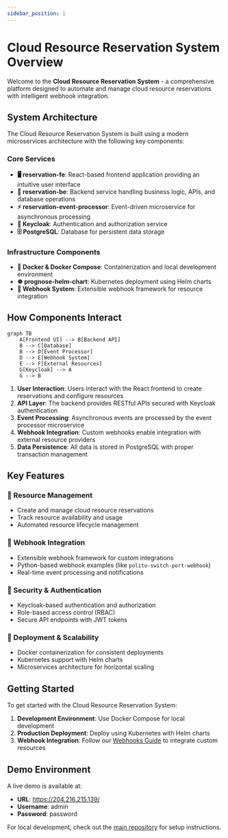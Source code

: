 ```yaml
---
sidebar_position: 1
---
```


# Cloud Resource Reservation System Overview

Welcome to the **Cloud Resource Reservation System** - a comprehensive platform designed to automate and manage cloud resource reservations with intelligent webhook integration.

## System Architecture

The Cloud Resource Reservation System is built using a modern microservices architecture with the following key components:

### Core Services

- **🖥️ reservation-fe**: React-based frontend application providing an intuitive user interface
- **🔌 reservation-be**: Backend service handling business logic, APIs, and database operations
- **⚡ reservation-event-processor**: Event-driven microservice for asynchronous processing
- **🔑 Keycloak**: Authentication and authorization service
- **🗄️ PostgreSQL**: Database for persistent data storage

### Infrastructure Components

- **🐳 Docker & Docker Compose**: Containerization and local development environment
- **☸️ prognose-helm-chart**: Kubernetes deployment using Helm charts
- **🔗 Webhook System**: Extensible webhook framework for resource integration

## How Components Interact

```mermaid
graph TB
    A[Frontend UI] --> B[Backend API]
    B --> C[Database]
    B --> D[Event Processor]
    D --> E[Webhook System]
    E --> F[External Resources]
    G[Keycloak] --> A
    G --> B
```

1. **User Interaction**: Users interact with the React frontend to create reservations and configure resources
2. **API Layer**: The backend provides RESTful APIs secured with Keycloak authentication
3. **Event Processing**: Asynchronous events are processed by the event processor microservice
4. **Webhook Integration**: Custom webhooks enable integration with external resource providers
5. **Data Persistence**: All data is stored in PostgreSQL with proper transaction management

## Key Features

### 🎯 Resource Management
- Create and manage cloud resource reservations
- Track resource availability and usage
- Automated resource lifecycle management

### 🔗 Webhook Integration
- Extensible webhook framework for custom integrations
- Python-based webhook examples (like `polito-switch-port-webhook`)
- Real-time event processing and notifications

### 🔐 Security & Authentication
- Keycloak-based authentication and authorization
- Role-based access control (RBAC)
- Secure API endpoints with JWT tokens

### 🚀 Deployment & Scalability
- Docker containerization for consistent deployments
- Kubernetes support with Helm charts
- Microservices architecture for horizontal scaling

## Getting Started

To get started with the Cloud Resource Reservation System:

1. **Development Environment**: Use Docker Compose for local development
2. **Production Deployment**: Deploy using Kubernetes with Helm charts
3. **Webhook Integration**: Follow our [Webhooks Guide](./guides/webhooks.md) to integrate custom resources

## Demo Environment

A live demo is available at:
- **URL**: https://204.216.215.139/
- **Username**: admin
- **Password**: password

For local development, check out the [main repository](https://github.com/giovannimirarchi420/cloud-resource-reservation) for setup instructions.
